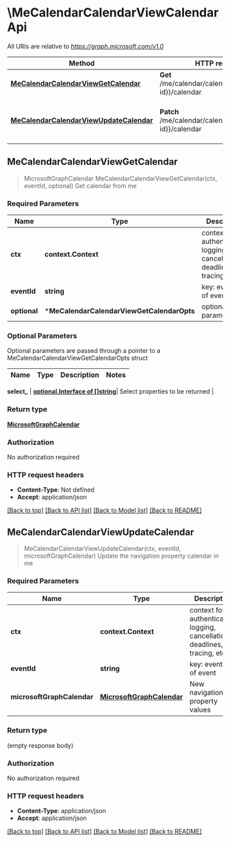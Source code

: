 # \MeCalendarCalendarViewCalendarApi

All URIs are relative to *https://graph.microsoft.com/v1.0*

Method | HTTP request | Description
------------- | ------------- | -------------
[**MeCalendarCalendarViewGetCalendar**](MeCalendarCalendarViewCalendarApi.md#MeCalendarCalendarViewGetCalendar) | **Get** /me/calendar/calendarView({event-id})/calendar | Get calendar from me
[**MeCalendarCalendarViewUpdateCalendar**](MeCalendarCalendarViewCalendarApi.md#MeCalendarCalendarViewUpdateCalendar) | **Patch** /me/calendar/calendarView({event-id})/calendar | Update the navigation property calendar in me



## MeCalendarCalendarViewGetCalendar

> MicrosoftGraphCalendar MeCalendarCalendarViewGetCalendar(ctx, eventId, optional)
Get calendar from me

### Required Parameters


Name | Type | Description  | Notes
------------- | ------------- | ------------- | -------------
**ctx** | **context.Context** | context for authentication, logging, cancellation, deadlines, tracing, etc.
**eventId** | **string**| key: event-id of event | 
 **optional** | ***MeCalendarCalendarViewGetCalendarOpts** | optional parameters | nil if no parameters

### Optional Parameters

Optional parameters are passed through a pointer to a MeCalendarCalendarViewGetCalendarOpts struct


Name | Type | Description  | Notes
------------- | ------------- | ------------- | -------------

 **select_** | [**optional.Interface of []string**](string.md)| Select properties to be returned | 

### Return type

[**MicrosoftGraphCalendar**](microsoft.graph.calendar.md)

### Authorization

No authorization required

### HTTP request headers

- **Content-Type**: Not defined
- **Accept**: application/json

[[Back to top]](#) [[Back to API list]](../README.md#documentation-for-api-endpoints)
[[Back to Model list]](../README.md#documentation-for-models)
[[Back to README]](../README.md)


## MeCalendarCalendarViewUpdateCalendar

> MeCalendarCalendarViewUpdateCalendar(ctx, eventId, microsoftGraphCalendar)
Update the navigation property calendar in me

### Required Parameters


Name | Type | Description  | Notes
------------- | ------------- | ------------- | -------------
**ctx** | **context.Context** | context for authentication, logging, cancellation, deadlines, tracing, etc.
**eventId** | **string**| key: event-id of event | 
**microsoftGraphCalendar** | [**MicrosoftGraphCalendar**](MicrosoftGraphCalendar.md)| New navigation property values | 

### Return type

 (empty response body)

### Authorization

No authorization required

### HTTP request headers

- **Content-Type**: application/json
- **Accept**: application/json

[[Back to top]](#) [[Back to API list]](../README.md#documentation-for-api-endpoints)
[[Back to Model list]](../README.md#documentation-for-models)
[[Back to README]](../README.md)

